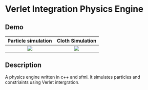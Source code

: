 # Verlet Integration Physics Engine
## Demo
Particle simulation        |  Cloth Simulation
:-------------------------:|:-------------------------:
![](./ParticleDemo.gif)  |  ![](./ClothDemo.gif)

## Description
A physics engine written in c++ and sfml. It simulates particles and constriaints using Verlet intergration. 
